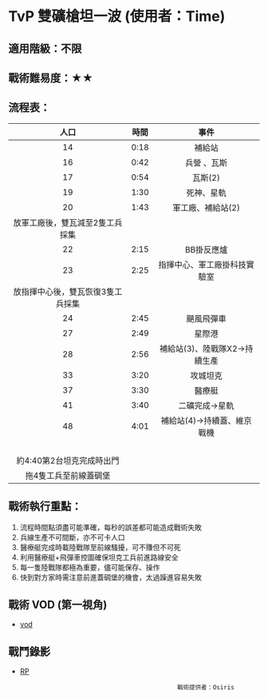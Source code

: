 # TvP 雙礦槍坦一波 (使用者：Time)
## 適用階級：不限
## 戰術難易度：★★

## 流程表：

|                人口               | 時間 |              事件             |
|:---------------------------------:|:----:|:-----------------------------:|
|                 14                | 0:18 |             補給站            |
|                 16                | 0:42 |          兵營 、瓦斯          |
|                 17                | 0:54 |            瓦斯(2)            |
|                 19                | 1:30 |           死神、星軌          |
|                 20                | 1:43 |       軍工廠、補給站(2)       |
| 放軍工廠後，雙瓦減至2隻工兵採集   |      |                               |
|                 22                | 2:15 |           BB掛反應爐          |
|                 23                | 2:25 |  指揮中心、軍工廠掛科技實驗室 |
| 放指揮中心後，雙瓦恢復3隻工兵採集 |      |                               |
|                 24                | 2:45 |           颶風飛彈車          |
|                 27                | 2:49 |             星際港            |
|                 28                | 2:56 | 補給站(3)、陸戰隊X2->持續生產 |
|                 33                | 3:20 |            攻城坦克           |
|                 37                | 3:30 |             醫療艇            |
|                 41                | 3:40 |         二礦完成->星軌        |
|                 48                | 4:01 |  補給站(4)->持續蓋、維京戰機  |
|                 　                |      |               　              |
| 約4:40第2台坦克完成時出門         |      |                               |
| 拖4隻工兵至前線蓋碉堡             |      |                               |

## 戰術執行重點：		
1. 流程時間點須盡可能準確，每秒的誤差都可能造成戰術失敗		
2. 兵線生產不可間斷，亦不可卡人口		
3. 醫療艇完成時載陸戰隊至前線騷擾，可不賺但不可死		
4. 利用醫療艇+飛彈車控圖確保坦克工兵前進路線安全		
5. 每一隻陸戰隊都極為重要，儘可能保存、操作		
6. 快到對方家時需注意前進蓋碉堡的機會，太過躁進容易失敗		

## 戰術 VOD (第一視角)
+ [vod](https://youtu.be/gZd8W7B6ZO8)

## 戰鬥錄影
+ [RP](https://github.com/starcraftfamily/SCF-Tactics/raw/master/TvP/2basesMarinetanks/2basesMarinetanks.SC2Replay)


                                                  戰術提供者：Osiris
